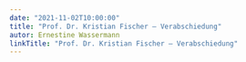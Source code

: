 ```yaml
---
date: "2021-11-02T10:00:00"
title: "Prof. Dr. Kristian Fischer – Verabschiedung"
autor: Ernestine Wassermann
linkTitle: "Prof. Dr. Kristian Fischer – Verabschiedung"
---
```



